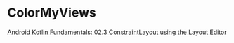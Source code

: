 # ColorMyViews

[Android Kotlin Fundamentals: 02.3 ConstraintLayout using the Layout Editor](https://developer.android.com/codelabs/kotlin-android-training-constraint-layout#0)